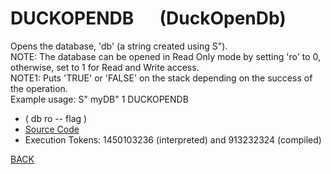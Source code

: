 # DUCKOPENDB &emsp; (DuckOpenDb)
Opens the database, 'db' (a string created using S").<br/>NOTE: The database can be opened in Read Only mode by setting 'ro' to 0, otherwise, set to 1 for Read and Write access.<br/>NOTE1: Puts 'TRUE' or 'FALSE' on the stack depending on the success of the operation.<br/>Example usage: S" myDB" 1 DUCKOPENDB
* ( db ro -- flag )
* [Source Code](../words/duckdb/DuckOpenDb.cs)
* Execution Tokens: 1450103236 (interpreted) and 913232324 (compiled)


[BACK](builtins.md#DuckOpenDb)
